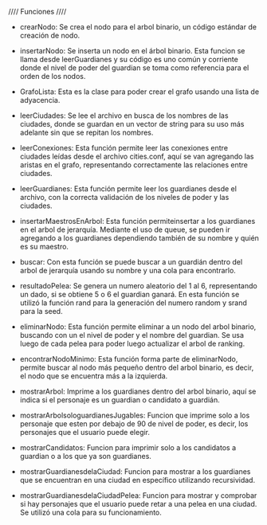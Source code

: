 //// Funciones ////

- crearNodo: Se crea el nodo para el arbol binario, un código estándar de creación de nodo.

- insertarNodo: Se inserta un nodo en el árbol binario. Esta funcion se llama desde leerGuardianes y su código es uno común y corriente donde el nivel de poder del guardian se toma como referencia para el orden de los nodos.

- GrafoLista: Esta es la clase para poder crear el grafo usando una lista de adyacencia.

- leerCiudades: Se lee el archivo en busca de los nombres de las ciudades, donde se guardan en un vector de string para su uso más adelante sin que se repitan los nombres.

- leerConexiones: Esta función permite leer las conexiones entre ciudades leídas desde el archivo cities.conf, aquí se van agregando las aristas en el grafo, representando correctamente las relaciones entre ciudades.

- leerGuardianes: Esta función permite leer los guardianes desde el archivo, con la correcta validación de los niveles de poder y las ciudades.

- insertarMaestrosEnArbol: Esta función permiteinsertar a los guardianes en el arbol de jerarquía. Mediante el uso de queue, se pueden ir agregando a los guardianes dependiendo también de su nombre y quién es su maestro.

- buscar: Con esta función se puede buscar a un guardián dentro del arbol de jerarquía usando su nombre y una cola para encontrarlo.

- resultadoPelea: Se genera un numero aleatorio del 1 al 6, representando un dado, si se obtiene 5 o 6 el guardian ganará. En esta función se utilizó la función rand para la generación del numero random y srand para la seed.

- eliminarNodo: Esta función permite eliminar a un nodo del arbol binario, buscando con un el nivel de poder y el nombre del guardian. Se usa luego de cada pelea para poder luego actualizar el arbol de ranking.

- encontrarNodoMinimo: Esta función forma parte de eliminarNodo, permite buscar al nodo más pequeño dentro del arbol binario, es decir, el nodo que se encuentra más a la izquierda.

- mostrarArbol: Imprime a los guardianes dentro del arbol binario, aquí se indica si el personaje es un guardian o candidato a guardián.

- mostrarArbolsologuardianesJugables: Funcion que imprime solo a los personaje que esten por debajo de 90 de nivel de poder, es decir, los personajes que el usuario puede elegir.

- mostrarCandidatos: Funcion para imprimir solo a los candidatos a guardian o a los que ya son guardianes.

- mostrarGuardianesdelaCiudad: Funcion para mostrar a los guardianes que se encuentran en una ciudad en específico utilizando recursividad.

- mostrarGuardianesdelaCiudadPelea: Funcion para mostrar y comprobar si hay personajes que el usuario puede retar a una pelea en una ciudad. Se utilizó una cola para su funcionamiento.

